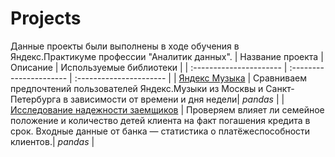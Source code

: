 # Projects
Данные проекты были выполнены в ходе обучения в Яндекс.Практикуме профессии "Аналитик данных".
| Название проекта | Описание | Используемые библиотеки | 
| :---------------------- | :---------------------- | :---------------------- |
| [Яндекс Музыка](big_cities_music) | Сравниваем предпочтений пользователей Яндекс.Музыки из Москвы и Санкт-Петербурга в зависимости от времени и дня недели| *pandas* |
| [Исследование надежности заемщиков](big_cities_music) | Проверяем влияет ли семейное положение и количество детей клиента на факт погашения кредита в срок. Входные данные от банка — статистика о платёжеспособности клиентов.| *pandas* |
